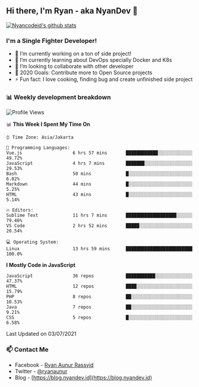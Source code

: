## Hi there, I'm Ryan - aka NyanDev 👋

[![Nyancodeid's github stats](https://github-readme-stats.vercel.app/api?username=nyancodeid)](https://github.com/nyancodeid/nyancodeid)

### I'm a Single Fighter Developer!
- 🔭 I’m currently working on a ton of side project!
- 🌱 I’m currently learning about DevOps specially Docker and K8s
- 👯 I’m looking to collaborate with other developer
- 🥅 2020 Goals: Contribute more to Open Source projects
- ⚡ Fun fact: I love cooking, finding bug and create unfinished side project 

### 📊 Weekly development breakdown

<!--START_SECTION:waka-->
![Profile Views](http://img.shields.io/badge/Profile%20Views-19-blue)

📊 **This Week I Spent My Time On** 

```text
⌚︎ Time Zone: Asia/Jakarta

💬 Programming Languages: 
Vue.js                   6 hrs 57 mins       ████████████░░░░░░░░░░░░░   49.72% 
JavaScript               4 hrs 7 mins        ███████░░░░░░░░░░░░░░░░░░   29.53% 
Bash                     50 mins             █░░░░░░░░░░░░░░░░░░░░░░░░   6.02% 
Markdown                 44 mins             █░░░░░░░░░░░░░░░░░░░░░░░░   5.25% 
HTML                     43 mins             █░░░░░░░░░░░░░░░░░░░░░░░░   5.14%

🔥 Editors: 
Sublime Text             11 hrs 7 mins       ███████████████████░░░░░░   79.46% 
VS Code                  2 hrs 52 mins       █████░░░░░░░░░░░░░░░░░░░░   20.54%

💻 Operating System: 
Linux                    13 hrs 59 mins      █████████████████████████   100.0%

```

**I Mostly Code in JavaScript** 

```text
JavaScript               36 repos            ███████████░░░░░░░░░░░░░░   47.37% 
HTML                     12 repos            ████░░░░░░░░░░░░░░░░░░░░░   15.79% 
PHP                      8 repos             ██░░░░░░░░░░░░░░░░░░░░░░░   10.53% 
Java                     7 repos             ██░░░░░░░░░░░░░░░░░░░░░░░   9.21% 
CSS                      5 repos             █░░░░░░░░░░░░░░░░░░░░░░░░   6.58%

```



 Last Updated on 03/07/2021
<!--END_SECTION:waka-->

### 📫 Contact Me
- Facebook - [Ryan Aunur Rassyid](https://facebook.com/ryan.hac)
- Twitter - [@ryanaunur](https://twitter.com/ryanaunur)
- Blog - [https://blog.nyandev.id](https://blog.nyandev.id)
